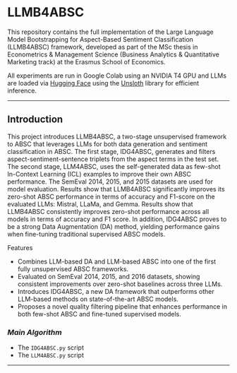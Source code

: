 # LLMB4ABSC

This repository contains the full implementation of the Large Language Model Bootstrapping for Aspect-Based Sentiment Classification (LLMB4ABSC) framework, developed as part of the MSc thesis in Econometrics & Management Science (Business Analytics & Quantitative Marketing track) at the Erasmus School of Economics.

All experiments are run in Google Colab using an NVIDIA T4 GPU and LLMs are loaded via [Hugging Face](https://huggingface.co/) using the [Unsloth](https://github.com/unslothai/unsloth) library for efficient inference.

---

## Introduction
This project introduces LLMB4ABSC, a two-stage unsupervised framework to ABSC that leverages LLMs for both data generation and sentiment classification in ABSC. The first stage, IDG4ABSC, generates and filters aspect-sentiment-sentence triplets from the aspect terms in the test set. The second stage, LLM4ABSC, uses the self-generated data as few-shot In-Context Learning (ICL) examples to improve their own ABSC performance. The SemEval 2014, 2015, and 2015 datasets are used for model evaluation. Results show that LLMB4ABSC significantly improves its zero-shot ABSC performance in terms of accuracy and F1-score on the evaluated LLMs: Mistral, LLaMa, and Gemma. Results show that LLMB4ABSC consistently improves zero-shot performance across all models in terms of accuracy and F1 score. In addition, IDG4ABSC proves to be a strong Data Augmentation (DA) method, yielding performance gains when fine-tuning traditional supervised ABSC models.

Features
- Combines LLM-based DA and LLM-based ABSC into one of the first fully unsupervised ABSC frameworks.
- Evaluated on SemEval 2014, 2015, and 2016 datasets, showing consistent improvements over zero-shot baselines across three LLMs.
- Introduces IDG4ABSC, a new DA framework that outperforms other LLM-based methods on state-of-the-art ABSC models.
- Proposes a novel quality filtering pipeline that enhances performance in both few-shot ABSC and fine-tuned supervised models.

### *Main Algorithm*
- The `IDG4ABSC.py` script 
- The `LLM4ABSC.py` script 
---

